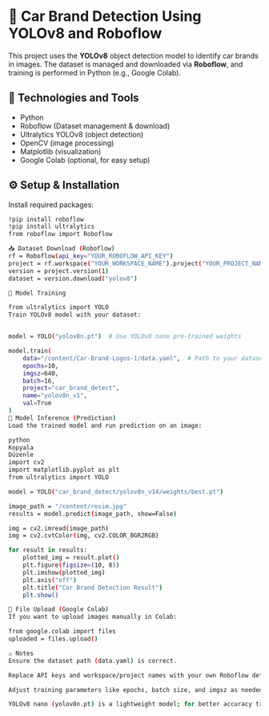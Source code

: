 # 🚗 Car Brand Detection Using YOLOv8 and Roboflow

This project uses the **YOLOv8** object detection model to identify car brands in images. The dataset is managed and downloaded via **Roboflow**, and training is performed in Python (e.g., Google Colab).


## 🧰 Technologies and Tools

- Python
- Roboflow (Dataset management & download)
- Ultralytics YOLOv8 (object detection)
- OpenCV (image processing)
- Matplotlib (visualization)
- Google Colab (optional, for easy setup)

## ⚙️ Setup & Installation

Install required packages:

```bash
!pip install roboflow
!pip install ultralytics
from roboflow import Roboflow

📥 Dataset Download (Roboflow)
rf = Roboflow(api_key="YOUR_ROBOFLOW_API_KEY")
project = rf.workspace("YOUR_WORKSPACE_NAME").project("YOUR_PROJECT_NAME")
version = project.version(1)
dataset = version.download("yolov8")

🚀 Model Training

from ultralytics import YOLO
Train YOLOv8 model with your dataset:


model = YOLO("yolov8n.pt")  # Use YOLOv8 nano pre-trained weights

model.train(
    data="/content/Car-Brand-Logos-1/data.yaml",  # Path to your dataset config
    epochs=10,
    imgsz=640,
    batch=16,
    project="car_brand_detect",
    name="yolov8n_v1",
    val=True
)
🎯 Model Inference (Prediction)
Load the trained model and run prediction on an image:

python
Kopyala
Düzenle
import cv2
import matplotlib.pyplot as plt
from ultralytics import YOLO

model = YOLO("car_brand_detect/yolov8n_v14/weights/best.pt")

image_path = "/content/resim.jpg"
results = model.predict(image_path, show=False)

img = cv2.imread(image_path)
img = cv2.cvtColor(img, cv2.COLOR_BGR2RGB)

for result in results:
    plotted_img = result.plot()
    plt.figure(figsize=(10, 8))
    plt.imshow(plotted_img)
    plt.axis("off")
    plt.title("Car Brand Detection Result")
    plt.show()

📁 File Upload (Google Colab)
If you want to upload images manually in Colab:

from google.colab import files
uploaded = files.upload()

⚠️ Notes
Ensure the dataset path (data.yaml) is correct.

Replace API keys and workspace/project names with your own Roboflow details.

Adjust training parameters like epochs, batch size, and imgsz as needed.

YOLOv8 nano (yolov8n.pt) is a lightweight model; for better accuracy try larger versions.








